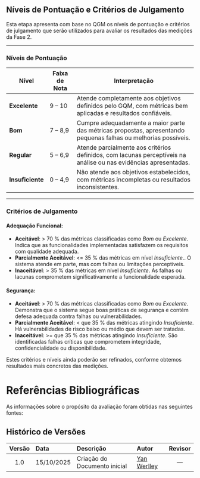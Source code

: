 ## Níveis de Pontuação e Critérios de Julgamento

Esta etapa apresenta com base no QGM os níveis de pontuação e critérios de julgamento que serão utilizados para avaliar os resultados das medições da Fase 2.

---

### Níveis de Pontuação

| Nível | Faixa de Nota | Interpretação |
|-------|----------------|----------------|
| **Excelente** | 9 – 10 | Atende completamente aos objetivos definidos pelo GQM, com métricas bem aplicadas e resultados confiáveis. |
| **Bom** | 7 – 8,9 | Cumpre adequadamente a maior parte das métricas propostas, apresentando pequenas falhas ou melhorias possíveis. |
| **Regular** | 5 – 6,9 | Atende parcialmente aos critérios definidos, com lacunas perceptíveis na análise ou nas evidências apresentadas. |
| **Insuficiente** | 0 – 4,9 | Não atende aos objetivos estabelecidos, com métricas incompletas ou resultados inconsistentes. |

---

### Critérios de Julgamento

#### Adequação Funcional:

- **Aceitável**: > 70 % das métricas classificadas como *Bom* ou *Excelente*. Indica que as funcionalidades implementadas satisfazem os requisitos com qualidade adequada.  
- **Parcialmente Aceitável**:  <= 35 % das métricas em nível *Insuficiente*.. O sistema atende em parte, mas com falhas ou limitações perceptíveis.  
- **Inaceitável**: > 35 % das métricas em nível *Insuficiente*. As falhas ou lacunas comprometem significativamente a funcionalidade esperada.

#### Segurança:

- **Aceitável**: > 70 % das métricas classificadas como *Bom* ou *Excelente*. Demonstra que o sistema segue boas práticas de segurança e contém defesa adequada contra falhas ou vulnerabilidades.  
- **Parcialmente Aceitável**: < que 35 % das métricas atingindo *Insuficiente*. Há vulnerabilidades de risco baixo ou médio que devem ser tratadas.  
- **Inaceitável**: >= que 35 % das métricas atingindo *Insuficiente*. São identificadas falhas críticas que comprometem integridade, confidencialidade ou disponibilidade.


Estes critérios e níveis ainda poderão ser refinados, conforme obtemos resultados mais concretos das medições.

# Referências Bibliográficas

As informações sobre o propósito da avaliação foram obtidas nas seguintes fontes:

> <a id="ref1"></a> 

## Histórico de Versões

| Versão | Data       | Descrição                         | Autor                               | Revisor |
|:------:|:----------|:----------------------------------|:-------------------------------------|:-------:|
| 1.0    | 15/10/2025 | Criação do Documento inicial | [Yan Werlley](https://github.com/YanWerlley) |   —    |
